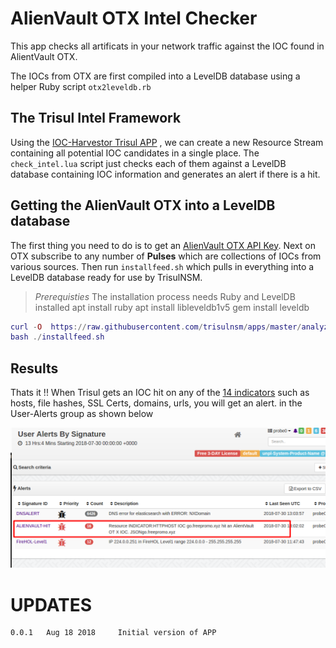 AlienVault OTX Intel Checker
============================

This app checks all artificats in your network traffic against the IOC found in AlientVault OTX.  

The IOCs from OTX are first compiled into a LevelDB database using a helper Ruby script `otx2leveldb.rb`

## The Trisul Intel Framework

Using the [IOC-Harvestor Trisul APP](https://github.com/trisulnsm/apps/tree/master/analyzers/ioc-harvestor) , we can create a new Resource Stream containing all potential IOC candidates in a single place.  The `check_intel.lua` script just checks each of them against a LevelDB database containing IOC information and generates an alert if
there is a hit.

## Getting the AlienVault OTX into a LevelDB database

The first thing you need to do is to get an [AlienVault OTX API Key](https://otx.alienvault.com/). Next on OTX subscribe to any number of **Pulses** which are collections of IOCs from various sources. Then run `installfeed.sh` which pulls in everything into a LevelDB database ready for use by TrisulNSM.


> *Prerequisties*   The installation process needs Ruby and LevelDB installed
> apt install ruby
> apt install libleveldb1v5 
> gem install leveldb

````lua
curl -O  https://raw.githubusercontent.com/trisulnsm/apps/master/analyzers/alienvault-otx/installfeed.sh
bash ./installfeed.sh 

````


## Results

Thats it !! When Trisul gets an IOC hit on any of the [14 indicators](https://github.com/trisulnsm/apps/tree/master/analyzers/ioc-harvestor) such as hosts, file hashes, SSL Certs, domains, urls, you will get an alert.
in the User-Alerts group as shown below


![User Alerts from AlienVault OTX](avhit.png) 



UPDATES
=======

````
0.0.1   Aug 18 2018     Initial version of APP
````


